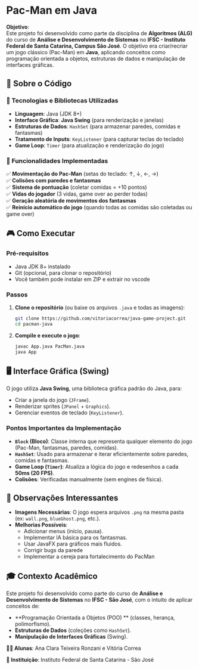 # **Pac-Man em Java**  

**Objetivo**:  
Este projeto foi desenvolvido como parte da disciplina de **Algoritmos (ALG)** do curso de **Análise e Desenvolvimento de Sistemas** no **IFSC - Instituto Federal de Santa Catarina, Campus São José**. O objetivo era criar/recriar um jogo clássico (Pac-Man) em **Java**, aplicando conceitos como programação orientada a objetos, estruturas de dados e manipulação de interfaces gráficas.  


## **📌 Sobre o Código**  

### **🔹 Tecnologias e Bibliotecas Utilizadas**  
- **Linguagem**: Java (JDK 8+)  
- **Interface Gráfica**: **Java Swing** (para renderização e janelas)  
- **Estruturas de Dados**: `HashSet` (para armazenar paredes, comidas e fantasmas)  
- **Tratamento de Inputs**: `KeyListener` (para capturar teclas do teclado)  
- **Game Loop**: `Timer` (para atualização e renderização do jogo)  

### **🔹 Funcionalidades Implementadas**  
✅ **Movimentação do Pac-Man** (setas do teclado: ↑, ↓, ←, →)  
✅ **Colisões com paredes e fantasmas**  
✅ **Sistema de pontuação** (coletar comidas = +10 pontos)  
✅ **Vidas do jogador** (3 vidas, game over ao perder todas)  
✅ **Geração aleatória de movimentos dos fantasmas**  
✅ **Reinício automático do jogo** (quando todas as comidas são coletadas ou game over)  



## **🎮 Como Executar**  

### **Pré-requisitos**  
- Java JDK 8+ instalado  
- Git (opcional, para clonar o repositório) 
- Você também pode instalar em ZIP e extrair no vscode 

### **Passos**  
1. **Clone o repositório** (ou baixe os arquivos `.java` e todas as imagens):  
   ```bash
   git clone https://github.com/vitoriacorrea/java-game-project.git
   cd pacman-java
   ```

2. **Compile e execute o jogo**:  
   ```bash
   javac App.java PacMan.java
   java App
   ```


## **🖥️ Interface Gráfica (Swing)**  

O jogo utiliza **Java Swing**, uma biblioteca gráfica padrão do Java, para:  
- Criar a janela do jogo (`JFrame`).  
- Renderizar sprites (`JPanel` + `Graphics`).  
- Gerenciar eventos de teclado (`KeyListener`).  

### **Pontos Importantes da Implementação**  
- **`Block` (Bloco)**: Classe interna que representa qualquer elemento do jogo (Pac-Man, fantasmas, paredes, comidas).  
- **`HashSet`**: Usado para armazenar e iterar eficientemente sobre paredes, comidas e fantasmas.  
- **Game Loop (`Timer`)**: Atualiza a lógica do jogo e redesenhos a cada **50ms (20 FPS)**.  
- **Colisões**: Verificadas manualmente (sem engines de física).  


## **📝 Observações Interessantes**  

- **Imagens Necessárias**: O jogo espera arquivos `.png` na mesma pasta (ex: `wall.png`, `blueGhost.png`, etc.).  
- **Melhorias Possíveis**:  
  - Adicionar menus (início, pausa).  
  - Implementar IA básica para os fantasmas.  
  - Usar JavaFX para gráficos mais fluidos.  
  - Corrigir bugs da parede
  - Implementar a cereja para fortalecimento do PacMan



## **🎓 Contexto Acadêmico**  

Este projeto foi desenvolvido como parte do curso de **Análise e Desenvolvimento de Sistemas** no **IFSC - São José**, com o intuito de aplicar conceitos de:  
- **Programação Orientada a Objetos (POO) ** (classes, herança, polimorfismo).  
- **Estruturas de Dados** (coleções como `HashSet`).  
- **Manipulação de Interfaces Gráficas** (Swing).  



**👨‍💻 Alunas**: Ana Clara Teixeira Ronzani e Vitória Correa

**🏫 Instituição**: Instituto Federal de Santa Catarina - São José  